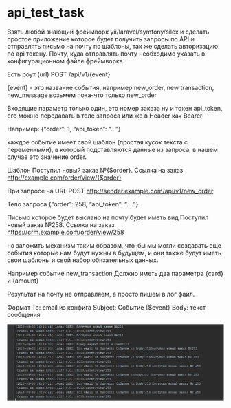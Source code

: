 # api_test_task
Взять любой знающий фреймворк yii/laravel/symfony/silex и сделать простое приложение которое будет получить запросы по API и отправлять письмо на почту по шаблоны, так же сделать авторизацию по api токену. Почту, куда отправлять почту необходимо указать в конфигурационном файле фреймворка.


Есть  роут (url)
POST /api/v1/{event}

{event} - это название события, например new_order, new transaction, new_message возьмем пока-что только new_order

Входящие параметр только один, это номер заказа  ну и токен api_token, его можно передавать в теле запроса или же в Header как Bearer

Например:
{“order”: 1, “api_token”: “...”}

каждое событие имеет свой шаблон (простая кусок текста с переменными), в который подставляются данные из запроса, в нашем случае это значение order.

Шаблон
Поступил новый заказ №{$order}.
Ссылка на заказ http://example.com/order/view/{$order}

При запросе на URL
POST http://sender.example.com/api/v1/new_order

Тело запроса
{“order”: 258, “api_token”: “....”}

Письмо которое будет выслано на почту будет иметь вид
Поступил новый заказ №258.
Ссылка на заказ https://crm.example.com/order/view/258



но заложить механизм таким образом, что-бы мы могли создавать еще события которые нам будут нужны в будущем, и они также будут иметь свои шаблоны и свой набор обязательных данных. 



Например событие new_transaction
Должно иметь два параметра {card} и {amount}

Результат на почту не отправляем, а просто пишем в лог файл. 

Формат
To: email из конфига
Subject: Событие  {$event}
Body: текст сообщения

![Screenshot](Screenshot_1.png)
